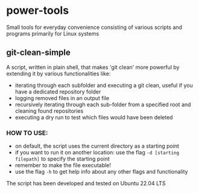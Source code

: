# power-tools
Small tools for everyday convenience consisting of various scripts and programs primarily for Linux systems

## git-clean-simple
A script, written in plain shell, that makes 'git clean' more powerful by extending it by various functionalities like:
  - iterating through each subfolder and executing a git clean, useful if you have a dedicated repository folder
  - logging removed files in an output file
  - recursively iterating through each sub-folder from a specified root and cleaning found repositories
  - executing a dry run to test which files would have been deleted

### HOW TO USE:
- on default, the script uses the current directory as a starting point
- if you want to run it on another location: use the flag `-d [starting filepath]` to specify the starting point
- remember to make the file executable!
- use the flag `-h` to get help info about any other flags and functionality

The script has been developed and tested on Ubuntu 22.04 LTS
